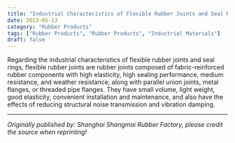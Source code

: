 ```yaml
---
title: "Industrial Characteristics of Flexible Rubber Joints and Seal Rings"
date: 2013-05-13
category: "Rubber Products"
tags: ["Rubber Products", "Rubber Products", "Industrial Materials"]
draft: false
---
```


Regarding the industrial characteristics of flexible rubber joints and seal rings, flexible rubber joints are rubber joints composed of fabric-reinforced rubber components with high elasticity, high sealing performance, medium resistance, and weather resistance, along with parallel union joints, metal flanges, or threaded pipe flanges. They have small volume, light weight, good elasticity, convenient installation and maintenance, and also have the effects of reducing structural noise transmission and vibration damping.

---

*Originally published by: Shanghai Shangmai Rubber Factory, please credit the source when reprinting!*